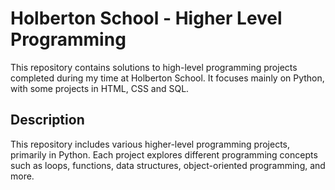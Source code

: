 # Holberton School - Higher Level Programming
This repository contains solutions to high-level programming projects completed during my time at Holberton School. It focuses mainly on Python, with some projects in HTML, CSS and SQL.

## Description
This repository includes various higher-level programming projects, primarily in Python. Each project explores different programming concepts such as loops, functions, data structures, object-oriented programming, and more.
